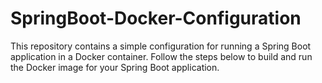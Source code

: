 # SpringBoot-Docker-Configuration
 This repository contains a simple configuration for running a Spring Boot application in a Docker container. Follow the steps below to build and run the Docker image for your Spring Boot application.
